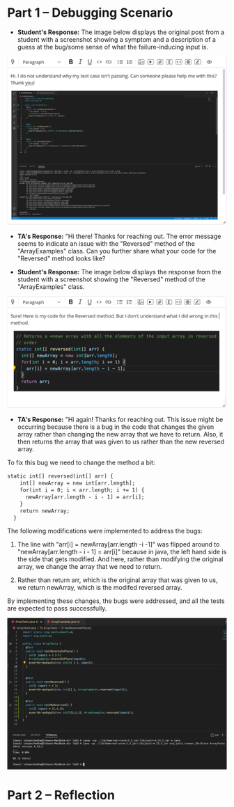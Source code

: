 # Part 1 – Debugging Scenario

* **Student's Response:** The image below displays the original post from a student with a screenshot showing a symptom and a description of a guess at the bug/some sense of what the failure-inducing input is.

![Image](ss-1.png)

* **TA's Response:** "Hi there! Thanks for reaching out. The error message seems to indicate an issue with the "Reversed" method of the "ArrayExamples" class. Can you further share what your code for the "Reversed" method looks like?

* **Student's Response:** The image below displays the response from the student with a screenshot showing the "Reversed" method of the "ArrayExamples" class.

![Image](ss-2.png)

* **TA's Response:** "Hi again! Thanks for reaching out. This issue might be occurring because there is a bug in the code that changes the given array rather than changing the new array that we have to return. Also, it then returns the array that was given to us rather than the new reversed array.

To fix this bug we need to change the method a bit:

```
static int[] reversed(int[] arr) {
    int[] newArray = new int[arr.length];
    for(int i = 0; i < arr.length; i += 1) {
      newArray[arr.length - i - 1] = arr[i];
    }
    return newArray;
  }
```

The following modifications were implemented to address the bugs:

1. The line with "arr[i] = newArray[arr.length -i -1]" was flipped around to "newArray[arr.length - i - 1] = arr[i]" because in java, the left hand side is the side that gets modified. And here, rather than modifying the original array, we change the array that we need to return.

2. Rather than return arr, which is the original array that was given to us, we return newArray, which is the modifed reversed array.

By implementing these changes, the bugs were addressed, and all the tests are expected to pass successfully.

![Image](final.png)

# Part 2 – Reflection
